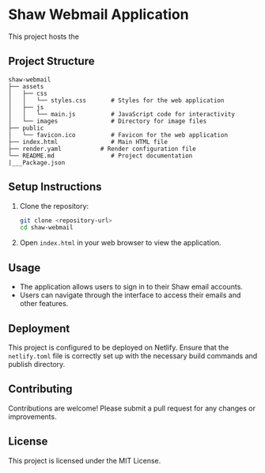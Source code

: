 # Shaw Webmail Application

This project hosts the

## Project Structure

```
shaw-webmail
├── assets
│   ├── css
│   │   └── styles.css       # Styles for the web application
│   ├── js
│   │   └── main.js          # JavaScript code for interactivity
│   └── images               # Directory for image files
├── public
│   └── favicon.ico          # Favicon for the web application
├── index.html               # Main HTML file
├── render.yaml           # Render configuration file
└── README.md                # Project documentation
|___Package.json
```

## Setup Instructions

1. Clone the repository:
   ```bash
   git clone <repository-url>
   cd shaw-webmail
   ```

2. Open `index.html` in your web browser to view the application.

## Usage

- The application allows users to sign in to their Shaw email accounts.
- Users can navigate through the interface to access their emails and other features.

## Deployment

This project is configured to be deployed on Netlify. Ensure that the `netlify.toml` file is correctly set up with the necessary build commands and publish directory.

## Contributing

Contributions are welcome! Please submit a pull request for any changes or improvements.

## License

This project is licensed under the MIT License.
